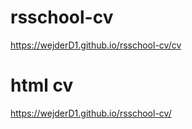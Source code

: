 # rsschool-cv
https://wejderD1.github.io/rsschool-cv/cv

# html cv
https://wejderD1.github.io/rsschool-cv/
